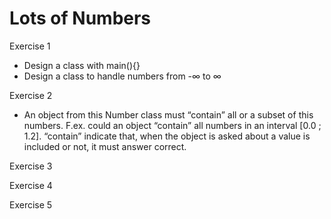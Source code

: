 # Lots of Numbers

Exercise 1
- Design a class with main(){}
- Design a class to handle numbers from -∞ to ∞

Exercise 2
- An object from this Number class must “contain” all or
a subset of this numbers. F.ex. could an object “contain”
all numbers in an interval [0.0 ; 1.2].
“contain” indicate that, when the object is asked about a
value is included or not, it must answer correct.


Exercise 3

Exercise 4

Exercise 5
